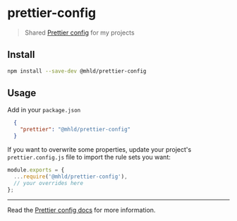 # prettier-config

> Shared [Prettier config](https://prettier.io/docs/en/configuration.html) for my projects

## Install

```sh
npm install --save-dev @mhld/prettier-config
```

## Usage

Add in your `package.json`

```json
  {
    "prettier": "@mhld/prettier-config"
  }
```

If you want to overwrite some properties, update your project's `prettier.config.js` file to import the rule sets you want:

```js
module.exports = {
  ...require('@mhld/prettier-config'),
  // your overrides here
};
```

---

Read the [Prettier config docs](https://prettier.io) for more information.
